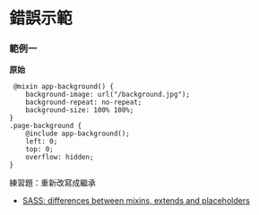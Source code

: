 # 錯誤示範

### 範例一

**原始**

```
 @mixin app-background() {
    background-image: url("/background.jpg");
    background-repeat: no-repeat;
    background-size: 100% 100%;
}
.page-background {
    @include app-background();
    left: 0;
    top: 0;
    overflow: hidden;
}
```

練習題：重新改寫成繼承

* [SASS: differences between mixins, extends and placeholders](http://krasimirtsonev.com/blog/article/SASS-mixins-extends-and-placeholders-differences-use-cases)